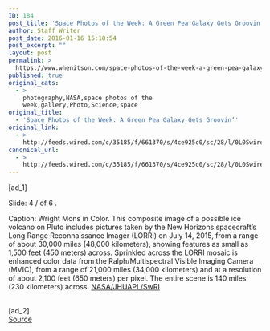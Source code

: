 ```yaml
---
ID: 184
post_title: 'Space Photos of the Week: A Green Pea Galaxy Gets Groovin’'
author: Staff Writer
post_date: 2016-01-16 15:18:54
post_excerpt: ""
layout: post
permalink: >
  https://www.whenitson.com/space-photos-of-the-week-a-green-pea-galaxy-gets-groovin/
published: true
original_cats:
  - >
    photography,NASA,space photos of the
    week,gallery,Photo,Science,space
original_title:
  - 'Space Photos of the Week: A Green Pea Galaxy Gets Groovin’'
original_link:
  - >
    http://feeds.wired.com/c/35185/f/661370/s/4ce925c0/sc/28/l/0L0Swired0N0C20A160C0A10Cspace0Ephotos0Eof0Ethe0Eweek0Ea0Egreen0Epea0Egalaxy0Egets0Egroovin0C/story01.htm
canonical_url:
  - >
    http://feeds.wired.com/c/35185/f/661370/s/4ce925c0/sc/28/l/0L0Swired0N0C20A160C0A10Cspace0Ephotos0Eof0Ethe0Eweek0Ea0Egreen0Epea0Egalaxy0Egets0Egroovin0C/story01.htm
---
```

 [ad_1]
<br><div id=""><p><span class="visually-hidden">Slide: </span>4 <span aria-hidden="true" role="presentation">/</span> <span class="visually-hidden">of </span> 6								<span class="visually-hidden">.</span>
								</p>
								<p>
									<span class="visually-hidden">Caption: </span>
									<span class="marg-r-sm">Wright Mons in Color. This composite image of a possible ice volcano on Pluto includes pictures taken by the New Horizons spacecraft’s Long Range Reconnaissance Imager (LORRI) on July 14, 2015, from a range of about 30,000 miles (48,000 kilometers), showing features as small as 1,500 feet (450 meters) across. Sprinkled across the LORRI mosaic is enhanced color data from the Ralph/Multispectral Visible Imaging Camera (MVIC), from a range of 21,000 miles (34,000 kilometers) and at a resolution of about 2,100 feet (650 meters) per pixel. The entire scene is 140 miles (230 kilometers) across.</span><span class="credit"><span aria-hidden="true" role="presentation" class="ui ui-photo inline-block ui-credit relative opacity-5 marg-r-micro "/> <a href="http://www.nasa.gov/feature/possible-ice-volcano-on-pluto-has-the-wright-stuff">NASA/JHUAPL/SwRI</a></span>								</p>
							</div>
<br>[ad_2]
<br><a href="http://feeds.wired.com/c/35185/f/661370/s/4ce925c0/sc/28/l/0L0Swired0N0C20A160C0A10Cspace0Ephotos0Eof0Ethe0Eweek0Ea0Egreen0Epea0Egalaxy0Egets0Egroovin0C/story01.htm">Source </a>
